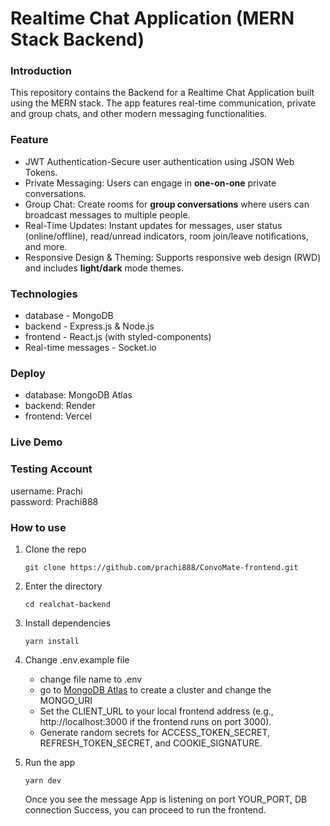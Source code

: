 # Realtime Chat Application (MERN Stack Backend)

### Introduction
This repository contains the Backend for a Realtime Chat Application built using the MERN stack. The app features real-time communication, private and group chats, and other modern messaging functionalities. 

### Feature
- JWT Authentication-Secure user authentication using JSON Web Tokens.
- Private Messaging: Users can engage in **one-on-one** private conversations.
- Group Chat: Create rooms for **group conversations** where users can broadcast messages to multiple people.
- Real-Time Updates: Instant updates for messages, user status (online/offline), read/unread indicators, room join/leave notifications, and more.
- Responsive Design & Theming: Supports responsive web design (RWD) and includes **light/dark** mode themes.

### Technologies
- database - MongoDB
- backend - Express.js & Node.js
- frontend - React.js (with styled-components)
- Real-time messages - Socket.io

### Deploy
- database: MongoDB Atlas
- backend: Render
- frontend: Vercel

### Live Demo


### Testing Account
username: Prachi  
password: Prachi888  

 

### How to use
1. Clone the repo
    ```
    git clone https://github.com/prachi888/ConvoMate-frontend.git
    ```
2. Enter the directory
    ```
    cd realchat-backend
    ```
3. Install dependencies
    ```
    yarn install
    ```
4. Change .env.example file
   - change file name to .env
   - go to [MongoDB Atlas](https://www.mongodb.com/atlas/database) to create a cluster and change the MONGO_URI  
   - Set the CLIENT_URL to your local frontend address (e.g., http://localhost:3000 if the frontend runs on port 3000).
   - Generate random secrets for ACCESS_TOKEN_SECRET, REFRESH_TOKEN_SECRET, and COOKIE_SIGNATURE.

5. Run the app   
    ```
    yarn dev
    ```
    Once you see the message App is listening on port YOUR_PORT, DB connection Success, you can proceed to run the frontend.


